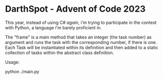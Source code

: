 # DarthSpot - Advent of Code 2023

This year, instead of using C# *again*, i'm trying to participate in the contest with Python, a language i'm barely proficient in.

The "frame" is a main method that takes an integer (the task number) as argument and runs the task with the corresponding number, if there is one. Each Task will be instantiated within its definition and then added to a static collection of tasks within the abstract class definition.

Usage:

python ./main.py <Task Number>
